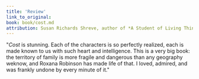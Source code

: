 ```yaml
---
title: 'Review'
link_to_original:
book: book/cost.md
attribution: Susan Richards Shreve, author of *A Student of Living Things*
---
```

"*Cost* is stunning. Each of the characters is so perfectly realized, each is made known to us with such heart and intelligence. This is a very big  book: the territory of family is more fragile and dangerous than any geography weknow, and Roxana Robinson has made life of that. I loved, admired, and was frankly undone by every minute of it."

